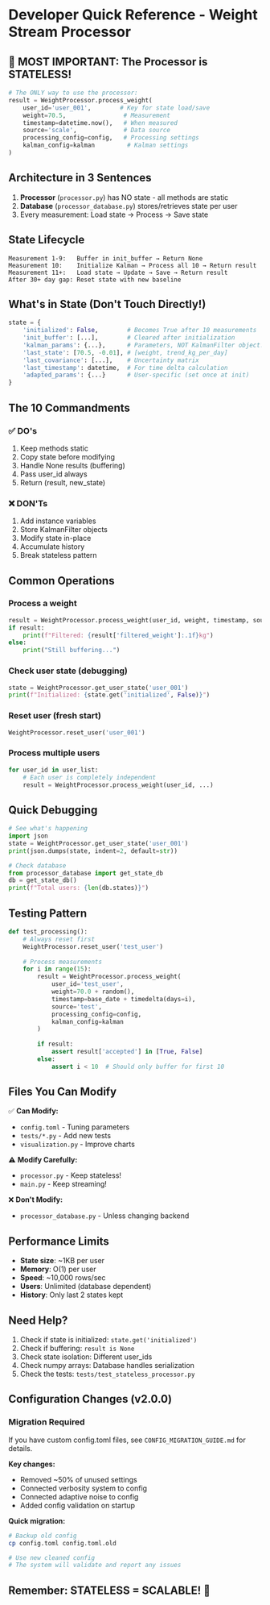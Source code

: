 # Developer Quick Reference - Weight Stream Processor

## 🚨 MOST IMPORTANT: The Processor is STATELESS!

```python
# The ONLY way to use the processor:
result = WeightProcessor.process_weight(
    user_id='user_001',        # Key for state load/save
    weight=70.5,                # Measurement
    timestamp=datetime.now(),   # When measured
    source='scale',             # Data source
    processing_config=config,   # Processing settings
    kalman_config=kalman         # Kalman settings
)
```

## Architecture in 3 Sentences

1. **Processor** (`processor.py`) has NO state - all methods are static
2. **Database** (`processor_database.py`) stores/retrieves state per user
3. Every measurement: Load state → Process → Save state

## State Lifecycle

```
Measurement 1-9:   Buffer in init_buffer → Return None
Measurement 10:    Initialize Kalman → Process all 10 → Return result
Measurement 11+:   Load state → Update → Save → Return result
After 30+ day gap: Reset state with new baseline
```

## What's in State (Don't Touch Directly!)

```python
state = {
    'initialized': False,        # Becomes True after 10 measurements
    'init_buffer': [...],        # Cleared after initialization
    'kalman_params': {...},      # Parameters, NOT KalmanFilter object!
    'last_state': [70.5, -0.01], # [weight, trend_kg_per_day]
    'last_covariance': [...],    # Uncertainty matrix
    'last_timestamp': datetime,  # For time delta calculation
    'adapted_params': {...}      # User-specific (set once at init)
}
```

## The 10 Commandments

### ✅ DO's
1. Keep methods static
2. Copy state before modifying
3. Handle None results (buffering)
4. Pass user_id always
5. Return (result, new_state)

### ❌ DON'Ts
1. Add instance variables
2. Store KalmanFilter objects
3. Modify state in-place
4. Accumulate history
5. Break stateless pattern

## Common Operations

### Process a weight
```python
result = WeightProcessor.process_weight(user_id, weight, timestamp, source, proc_config, kalman_config)
if result:
    print(f"Filtered: {result['filtered_weight']:.1f}kg")
else:
    print("Still buffering...")
```

### Check user state (debugging)
```python
state = WeightProcessor.get_user_state('user_001')
print(f"Initialized: {state.get('initialized', False)}")
```

### Reset user (fresh start)
```python
WeightProcessor.reset_user('user_001')
```

### Process multiple users
```python
for user_id in user_list:
    # Each user is completely independent
    result = WeightProcessor.process_weight(user_id, ...)
```

## Quick Debugging

```python
# See what's happening
import json
state = WeightProcessor.get_user_state('user_001')
print(json.dumps(state, indent=2, default=str))

# Check database
from processor_database import get_state_db
db = get_state_db()
print(f"Total users: {len(db.states)}")
```

## Testing Pattern

```python
def test_processing():
    # Always reset first
    WeightProcessor.reset_user('test_user')
    
    # Process measurements
    for i in range(15):
        result = WeightProcessor.process_weight(
            user_id='test_user',
            weight=70.0 + random(),
            timestamp=base_date + timedelta(days=i),
            source='test',
            processing_config=config,
            kalman_config=kalman
        )
        
        if result:
            assert result['accepted'] in [True, False]
        else:
            assert i < 10  # Should only buffer for first 10
```

## Files You Can Modify

✅ **Can Modify:**
- `config.toml` - Tuning parameters
- `tests/*.py` - Add new tests
- `visualization.py` - Improve charts

⚠️ **Modify Carefully:**
- `processor.py` - Keep stateless!
- `main.py` - Keep streaming!

❌ **Don't Modify:**
- `processor_database.py` - Unless changing backend

## Performance Limits

- **State size**: ~1KB per user
- **Memory**: O(1) per user
- **Speed**: ~10,000 rows/sec
- **Users**: Unlimited (database dependent)
- **History**: Only last 2 states kept

## Need Help?

1. Check if state is initialized: `state.get('initialized')`
2. Check if buffering: `result is None`
3. Check state isolation: Different user_ids
4. Check numpy arrays: Database handles serialization
5. Check the tests: `tests/test_stateless_processor.py`

## Configuration Changes (v2.0.0)

### Migration Required
If you have custom config.toml files, see `CONFIG_MIGRATION_GUIDE.md` for details.

**Key changes:**
- Removed ~50% of unused settings
- Connected verbosity system to config
- Connected adaptive noise to config
- Added config validation on startup

**Quick migration:**
```bash
# Backup old config
cp config.toml config.toml.old

# Use new cleaned config
# The system will validate and report any issues
```

## Remember: STATELESS = SCALABLE! 🚀